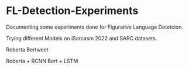 # FL-Detection-Experiments

Documenting some experiments done for Figurative Language Detetcion.

Trying different Models on iSarcasm 2022 and SARC datasets.

Roberta
Bertweet

Roberta + RCNN
Bert + LSTM
